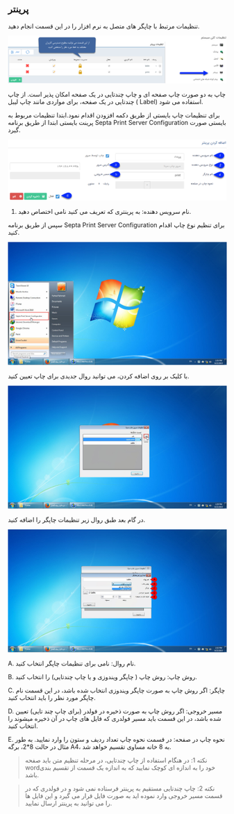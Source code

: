 ﻿## پرینتر

تنظیمات مرتبط با چاپگر های متصل به نرم افزار را در این قسمت انجام دهید.

![](printer.png)

چاپ به دو صورت چاپ صفحه ای و چاپ چندتایی در یک صفحه امکان پذیر است. از چاپ چندتایی در یک صفحه، برای مواردی مانند چاپ لیبل ( Label) استفاده می شود.

 برای تنظیمات چاپ بایستی از طریق دکمه افزودن اقدام نمود.ابتدا تنظیمات مربوط به پرینت بایستی ابتدا از طریق برنامه Septa Print Server Configuration  بایستی صورت گیرد.
 
 
 ![](printer2.png)
 
 1. نام سرویس دهنده: به پرینتری که تعریف می کنید نامی اختصاص دهید.

سپس از طریق برنامه Septa Print Server Configuration برای تنظیم نوع چاپ اقدام کنید.

![](printer3.jpg)

با کلیک بر روی اضافه کردن، می توانید روال جدیدی برای چاپ تعیین کنید.

![](printer4.jpg)

در گام بعد طبق روال زیر تنظیمات چاپگر را اضافه کنید.

![](printer6.jpg)

A. نام روال: نامی برای تنظیمات چاپگر انتخاب کنید.

B. روش چاپ: روش چاپ ( چاپگر ویندوزی و یا چاپ چندتایی) را انتخاب کنید.

C. چاپگر: اگر روش چاپ به صورت چاپگر ویندوزی انتخاب شده باشد، در این قسمت نام چاپگر مورد نظر را باید انتخاب کنید. 

D. مسیر خروجی: اگر روش چاپ به صورت ذخیره در فولدر (برای چاپ چند تایی) تعیین شده باشد، در این قسمت باید مسیر فولدری که فایل های چاپ در آن ذخیره میشوند را انتخاب کنید.

E. نحوه چاپ در صفحه: در قسمت نحوه چاپ تعداد ردیف و ستون را وارد نمایید. به طور مثال در حالت 8*2، برگه A4، به 8 خانه مساوی تقسیم خواهد شد.

> نکته 1: در هنگام استفاده از چاپ چندتایی، در مرحله تنظیم متن باید صفحه wordخود را به اندازه ای کوچک نمایید که به اندازه یک قسمت از تقسیم بندی باشد.


> نکته 2: چاپ چندتایی مستقیم به پرینتر فرستاده نمی شود و در فولدری که در قسمت مسیر خروجی وارد نموده اید به صورت فایل قرار می گیرد و این فایل ها را می توانید به پرینتر ارسال نمایید.

